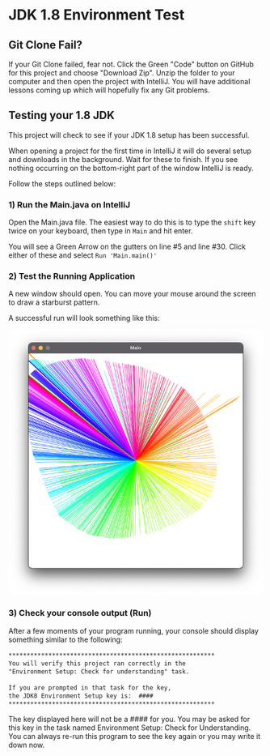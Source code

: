 # JDK 1.8 Environment Test

## Git Clone Fail?
If your Git Clone failed, fear not. Click the Green "Code" button on GitHub for this project and choose "Download Zip". Unzip the folder to your computer and then open the project with IntelliJ. You will have additional lessons coming up which will hopefully fix any Git problems.

## Testing your 1.8 JDK

This project will check to see if your JDK 1.8 setup has been successful.

When opening a project for the first time in IntelliJ it will do several setup and downloads in the background. Wait for these to finish. If you see nothing occurring on the bottom-right part of the window IntelliJ is ready.

Follow the steps outlined below:

### 1) Run the Main.java on IntelliJ
Open the Main.java file. The easiest way to do this is to type the ```shift``` key twice on your keyboard, then type in ```Main``` and hit enter.

You will see a Green Arrow on the gutters on line #5 and line #30. Click either of these and select ```Run 'Main.main()'```


### 2) Test the Running Application
A new window should open. You can move your mouse around the screen to draw a starburst pattern.

A successful run will look something like this:

![Starburst Screenshot](./src/resources/screenshot.png)

### 3) Check your console output (Run)

After a few moments of your program running, your console should display something similar to the following:

```
*********************************************************
You will verify this project ran correctly in the
"Environment Setup: Check for understanding" task.

If you are prompted in that task for the key,
the JDK8 Environment Setup key is:  ####
*********************************************************

```
The key displayed here will not be a #### for you. You may be asked for this key in the task named Environment Setup: Check for Understanding. You can always re-run this program to see the key again or you may write it down now.
